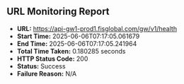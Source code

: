 ## URL Monitoring Report

- **URL:** https://api-gw1-prod1.fisglobal.com/gw/v1/health
- **Start Time:** 2025-06-06T07:17:05.061679
- **End Time:** 2025-06-06T07:17:05.241964
- **Total Time Taken:** 0.180285 seconds
- **HTTP Status Code:** 200
- **Status:** Success
- **Failure Reason:** N/A
